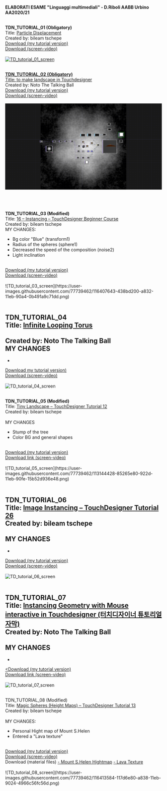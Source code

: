 
<strong>ELABORATI ESAME "Linguaggi multimediali" - D.Riboli AABB Urbino AA2020/21</strong><br><br>

<b>TDN_TUTORIAL_01 (Obligatory)</b>
<br>
Title: <a href="https://www.youtube.com/watch?v=hbZjgHSCAPI&amp;ab_channel=bileamtschepe">Particle Displacement</a>
<br>Created by: bileam tschepe
<br>
<a href="https://github.com/daniele-ph/Elaborato.esame.daniele.lisi/files/6077889/DL_tutorial_01.toe.zip">Download (my tutorial version)</a>
<br>
<a href="https://github.com/daniele-ph/AABB.Urbino.daniele.lisi/files/6384006/TD_tutorial_01_screen-video.zip">Download (screen-video) 
<br><br>
![TD_tutorial_01_screen](https://user-images.githubusercontent.com/77739462/116413304-c5cac500-a837-11eb-9797-cb623e3c9d68.png)
<br><br>

<b>TDN_TUTORIAL_02 (Obligatory)</b>
<br>
Title: <a href="https://www.youtube.com/watch?v=Kxng628ejFY&ab_channel=NotoTheTalkingBallHow">to make landscape in Touchdesigner</a>
<br>Created by: Noto The Talking Ball
<br>
<a href="https://github.com/daniele-ph/Elaborato.esame.daniele.lisi/files/6077874/Dl_tutorial_02.toe.zip">Download (my tutorial version)</a>
<br>
<a href="https://github.com/daniele-ph/AABB.Urbino.daniele.lisi/files/6384022/TD_tutorial_02_screen-video.zip">Download (screen-video)</a>
<br><br>
![cover](TD_tutorial_02_screen.png)<br><br>
<br><br>

<b>TDN_TUTORIAL_03 (Modified)</b>
<br>
Title: <a href="https://www.youtube.com/watch?v=rYet0SwTYa0&ab_channel=bileamtschepe">16 – Instancing – TouchDesigner Beginner Course</a>
 <br>
 Created by: bileam tschepe 
 <br>
MY CHANGES:
- Bg color "Blue" (transform1)<br>
- Radius of the spheres (sphere1)<br>
- Decreased the speed of the composition (noise2)<br>
- Light inclination
<br>
<a href="https://github.com/daniele-ph/AABB.Urbino.daniele.lisi/files/6391929/Dl_tutorial_03.2.toe.zip">Download (my tutorial version)</a>
<br>
<a href="https://github.com/daniele-ph/AABB.Urbino.daniele.lisi/files/6392182/TD_tutorial_03_screen-video.zip">Download (screen-video)</a>
<br><br>
![TD_tutorial_03_screen](https://user-images.githubusercontent.com/77739462/116407643-438bd200-a832-11eb-90a4-0b491a9c71dd.png)
<br><br>


<b>TDN_TUTORIAL_04</b>
<br>
Title: <a href="https://www.youtube.com/watch?v=lg6hNhQOtIA&ab_channel=NotoTheTalkingBall">Infinite Looping Torus<a>
<br><br>
Created by: Noto The Talking Ball 
<br>
 MY CHANGES
 -
 -
<a href="https://github.com/daniele-ph/AABB.Urbino.daniele.lisi/files/6236291/Dl_tutorial_04.toe.zip">Download my tutorial version)</a>
<br>
<a href="https://github.com/daniele-ph/AABB.Urbino.daniele.lisi/files/6384032/TD_tutorial_04_screen-video.zip">Download (screen-video)</a>
<br><br>
![TD_tutorial_04_screen](https://user-images.githubusercontent.com/77739462/116407728-5bfbec80-a832-11eb-8856-a1e0314b2482.png)
<br><br>
 
 

<b>TDN_TUTORIAL_05 (Modified)</b>
<br>
Title: <a href="https://www.youtube.com/watch?v=AO7mqjLj8n4&ab_channel=bileamtschepe">Tiny Landscape – TouchDesigner Tutorial 12</a>
<br>
Created by: bileam tschepe
<br><br>
MY CHANGES
- Stump of the tree
- Color BG and general shapes
<br>
<a href="https://github.com/daniele-ph/AABB.Urbino.daniele.lisi/files/6236294/tutorial_05.2.toe.zip">Download (my tutorial version)</a>
<br>
<a href="https://github.com/daniele-ph/AABB.Urbino.daniele.lisi/files/6384037/TD_tutorial_05_screen-video.zip">Download link (screen-video)</a>
<br><br>
![TD_tutorial_05_screen](https://user-images.githubusercontent.com/77739462/113144428-85265e80-922d-11eb-90fe-15b52d936e48.png)
<br><br>



<b>TDN_TUTORIAL_06</b>
<br>
Title: <a href="https://www.youtube.com/watch?v=dCWUiyBYeho&ab_channel=bileamtschepe">Image Instancing – TouchDesigner Tutorial 26</a>
<br>
Created by: bileam tschepe
<br><br>
MY CHANGES
-
-
<a href="https://github.com/daniele-ph/AABB.Urbino.daniele.lisi/files/6272899/tutorial_06.toe.zip">Download (my tutorial version)</a>
<br>
<a href="https://github.com/daniele-ph/AABB.Urbino.daniele.lisi/files/6384039/TD_tutorial_06_screen-video.zip">Download (screen-video)</a>
<br><br>
![TD_tutorial_06_screen](https://user-images.githubusercontent.com/77739462/113897074-d48b0280-97ca-11eb-8884-865d5d10256e.png)
<br><br>


TDN_TUTORIAL_07</b>
<br>
Title: <a href="https://www.youtube.com/watch?v=SJZIMGg-thY&ab_channel=NotoTheTalkingBall">Instancing Geometry with Mouse interactive in Touchdesigner (터치디자이너 튜토리얼 자막)</a>
<br>
Created by: Noto The Talking Ball
<br><br>
MY CHANGES
-
-
<a href="https://github.com/daniele-ph/AABB.Urbino.daniele.lisi/files/6325659/tutorial_07.14.toe.zip"><Download (my tutorial version)</a>
<br>
<a href="https://github.com/daniele-ph/AABB.Urbino.daniele.lisi/files/6384042/TD_tutorial_07_screen-video.zip">Download link (screen-video)</a>
<br><br>
![TD_tutorial_07_screen](https://user-images.githubusercontent.com/77739462/115037241-9084b580-9ece-11eb-9d2d-bc0e28c3ee00.png)
<br><br>


TDN_TUTORIAL_08 (Modified)</b>
<br>
Title: <a href="https://www.youtube.com/watch?v=pEp6XiAf8cA&ab_channel=bileamtschepe">Magic Spheres (Height Maps) – TouchDesigner Tutorial 13</a>
<br>
Created by: bileam tschepe
<br><br>
MY CHANGES:
- Personal Hight map of Mount S.Helen
- Entered a "Lava texture"
<br>
<a href="https://github.com/daniele-ph/AABB.Urbino.daniele.lisi/files/6383819/TD_tutorial_08.zip">Download (my tutorial version)</a>
<br>
<a href="https://github.com/daniele-ph/AABB.Urbino.daniele.lisi/files/6384049/TD_tutorial_08_screen-video.zip">Download (screen-video)</a>
<br>
Download (material files)
<a href="https://github.com/daniele-ph/AABB.Urbino.daniele.lisi/files/6384091/heightmapper-s-helen_highmapper_Q.png.zip">- Mount S.Helen Hightmap</a>
<a href="https://cc0textures.com/view?id=Lava003">- Lava Texture</a>
<br><br>
![TD_tutorial_08_screen](https://user-images.githubusercontent.com/77739462/116413584-117d6e80-a838-11eb-9024-4966c56fc56d.png)



